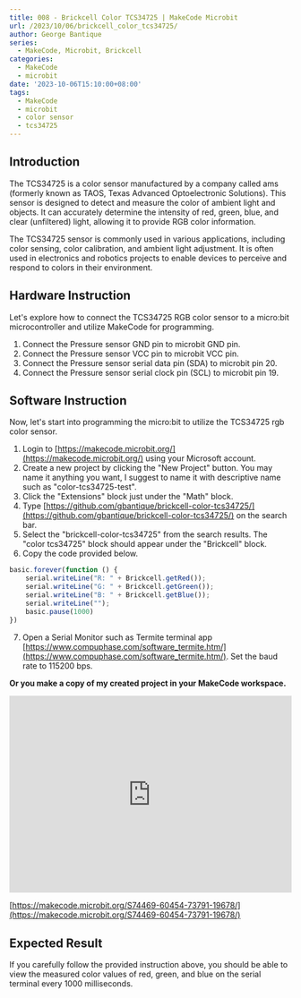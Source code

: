 ```yaml
---
title: 008 - Brickcell Color TCS34725 | MakeCode Microbit
url: /2023/10/06/brickcell_color_tcs34725/
author: George Bantique
series:
  - MakeCode, Microbit, Brickcell
categories:
  - MakeCode
  - microbit
date: '2023-10-06T15:10:00+08:00'
tags:
  - MakeCode
  - microbit
  - color sensor
  - tcs34725
---
```



## **Introduction**

The TCS34725 is a color sensor manufactured by a company called ams (formerly known as TAOS, Texas Advanced Optoelectronic Solutions). This sensor is designed to detect and measure the color of ambient light and objects. It can accurately determine the intensity of red, green, blue, and clear (unfiltered) light, allowing it to provide RGB color information.

The TCS34725 sensor is commonly used in various applications, including color sensing, color calibration, and ambient light adjustment. It is often used in electronics and robotics projects to enable devices to perceive and respond to colors in their environment.

## **Hardware Instruction**

Let's explore how to connect the TCS34725 RGB color sensor to a micro:bit microcontroller and utilize MakeCode for programming.

1. Connect the Pressure sensor GND pin to microbit GND pin.
2. Connect the Pressure sensor VCC pin to microbit VCC pin.
3. Connect the Pressure sensor serial data pin (SDA) to microbit pin 20.
4. Connect the Pressure sensor serial clock pin (SCL) to microbit pin 19.

## **Software Instruction**

Now, let's start into programming the micro:bit to utilize the TCS34725 rgb color sensor.

1. Login to [https://makecode.microbit.org/](https://makecode.microbit.org/) using your Microsoft account.
2. Create a new project by clicking the "New Project" button. You may name it anything you want, I suggest to name it with descriptive name such as "color-tcs34725-test".
3. Click the "Extensions" block just under the "Math" block.
4. Type [https://github.com/gbantique/brickcell-color-tcs34725/](https://github.com/gbantique/brickcell-color-tcs34725/) on the search bar.
5. Select the "brickcell-color-tcs34725" from the search results. The "color tcs34725" block should appear under the "Brickcell" block.
6. Copy the code provided below.

```ts
basic.forever(function () {
    serial.writeLine("R: " + Brickcell.getRed());
    serial.writeLine("G: " + Brickcell.getGreen());
    serial.writeLine("B: " + Brickcell.getBlue());
    serial.writeLine("");
    basic.pause(1000)
})
```
7. Open a Serial Monitor such as Termite terminal app [https://www.compuphase.com/software_termite.htm/](https://www.compuphase.com/software_termite.htm/). Set the baud rate to 115200 bps.

**Or you make a copy of my created project in your MakeCode workspace.**

<div style="position:relative;height:0;padding-bottom:70%;overflow:hidden;"><iframe style="position:absolute;top:0;left:0;width:100%;height:100%;" src="https://makecode.microbit.org/#pub:S74469-60454-73791-19678" frameborder="0" sandbox="allow-popups allow-forms allow-scripts allow-same-origin"></iframe></div>

[https://makecode.microbit.org/S74469-60454-73791-19678/](https://makecode.microbit.org/S74469-60454-73791-19678/)

## **Expected Result**

If you carefully follow the provided instruction above, you should be able to view the measured color values of red, green, and blue on the serial terminal every 1000 milliseconds.


